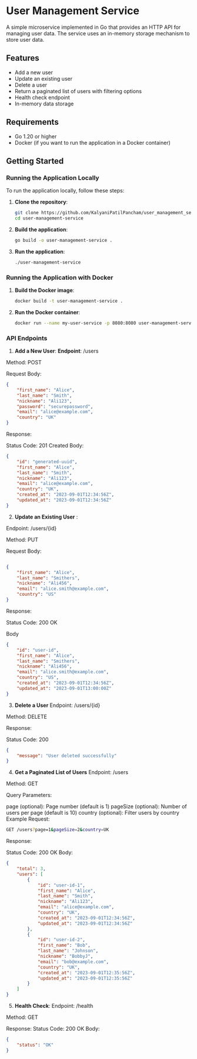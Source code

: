 # User Management Service

A simple microservice implemented in Go that provides an HTTP API for managing user data. The service uses an in-memory storage mechanism to store user data.

## Features

- Add a new user
- Update an existing user
- Delete a user
- Return a paginated list of users with filtering options
- Health check endpoint
- In-memory data storage

## Requirements

- Go 1.20 or higher
- Docker (if you want to run the application in a Docker container)

## Getting Started

### Running the Application Locally

To run the application locally, follow these steps:

1. **Clone the repository**:

   ```sh
   git clone https://github.com/KalyaniPatilPancham/user_management_service
   cd user-management-service

2. **Build the application**:
   ```sh
   go build -o user-management-service .

3. **Run the application**:
   ```sh
   ./user-management-service

### Running the Application with Docker

1. **Build the Docker image**:
   ```sh
   docker build -t user-management-service .

2. **Run the Docker container**:
   ```sh
   docker run --name my-user-service -p 8080:8080 user-management-service


### API Endpoints

1. **Add a New User**:
**Endpoint**: /users

Method: POST

Request Body:
```json
{
    "first_name": "Alice",
    "last_name": "Smith",
    "nickname": "Ali123",
    "password": "securepassword",
    "email": "alice@example.com",
    "country": "UK"
}
```
Response:

Status Code: 201 Created
Body:
```json
{
    "id": "generated-uuid",
    "first_name": "Alice",
    "last_name": "Smith",
    "nickname": "Ali123",
    "email": "alice@example.com",
    "country": "UK",
    "created_at": "2023-09-01T12:34:56Z",
    "updated_at": "2023-09-01T12:34:56Z"
}
```

2. **Update an Existing User** :

Endpoint: /users/{id}

Method: PUT

Request Body:
```json

{
    "first_name": "Alice",
    "last_name": "Smithers",
    "nickname": "Ali456",
    "email": "alice.smith@example.com",
    "country": "US"
}

```
Response:

Status Code: 200 OK

Body
``` json
{
    "id": "user-id",
    "first_name": "Alice",
    "last_name": "Smithers",
    "nickname": "Ali456",
    "email": "alice.smith@example.com",
    "country": "US",
    "created_at": "2023-09-01T12:34:56Z",
    "updated_at": "2023-09-01T13:00:00Z"
}
```

3. **Delete a User**
Endpoint: /users/{id}

Method: DELETE

Response:

Status Code: 200

```json
{
    "message": "User deleted successfully"
}
```

4. **Get a Paginated List of Users**
Endpoint: /users

Method: GET

Query Parameters:

page (optional): Page number (default is 1)
pageSize (optional): Number of users per page (default is 10)
country (optional): Filter users by country
Example Request:
```sh
GET /users?page=1&pageSize=2&country=UK
```
Response:

Status Code: 200 OK
Body:
``` json
{
    "total": 3,
    "users": [
        {
            "id": "user-id-1",
            "first_name": "Alice",
            "last_name": "Smith",
            "nickname": "Ali123",
            "email": "alice@example.com",
            "country": "UK",
            "created_at": "2023-09-01T12:34:56Z",
            "updated_at": "2023-09-01T12:34:56Z"
        },
        {
            "id": "user-id-2",
            "first_name": "Bob",
            "last_name": "Johnson",
            "nickname": "BobbyJ",
            "email": "bob@example.com",
            "country": "UK",
            "created_at": "2023-09-01T12:35:56Z",
            "updated_at": "2023-09-01T12:35:56Z"
        }
    ]
}
```

5. **Health Check**:
Endpoint: /health

Method: GET

Response:
Status Code: 200 OK
Body:

```json
{
    "status": "OK"
}
```